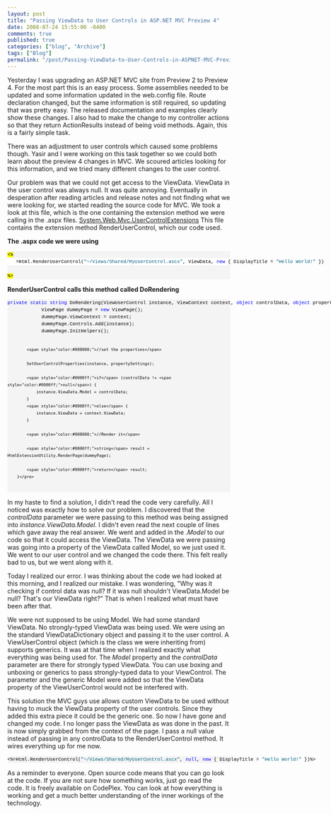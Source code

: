 ```yaml
---
layout: post
title: "Passing ViewData to User Controls in ASP.NET MVC Preview 4"
date: 2008-07-24 15:55:00 -0400
comments: true
published: true
categories: ["blog", "Archive"]
tags: ["Blog"]
permalink: "/post/Passing-ViewData-to-User-Controls-in-ASPNET-MVC-Preview-4/"
---
```

<!-- more -->



<p>Yesterday I was upgrading an ASP.NET MVC site from Preview 2 to Preview 4. For the most part this is an easy process. Some assemblies needed to be updated and some information updated in the web.config file. Route declaration changed, but the same information is still required, so updating that was pretty easy. The released documentation and examples clearly show these changes. I also had to make the change to my controller actions so that they return ActionResults instead of being void methods. Again, this is a fairly simple task.</p>
<p>There was an adjustment to user controls which caused some problems though. Yasir and I were working on this task together so we could both learn about the preview 4 changes in MVC. We scoured articles looking for this information, and we tried many different changes to the user control.</p>
<p>Our problem was that we could not get access to the ViewData. ViewData in the user control was always null. It was quite annoying. Eventually in desperation after reading articles and release notes and not finding what we were looking for, we started reading the source code for MVC. We took a look at this file, which is the one containing the extension method we were calling in the .aspx files. <a title="http://www.codeplex.com/aspnet/SourceControl/FileView.aspx?itemId=8283&amp;changeSetId=12044" href="http://www.codeplex.com/aspnet/SourceControl/FileView.aspx?itemId=8283&amp;changeSetId=12044" target="_blank">System.Web.Mvc.UserControlExtensions</a> This file contains the extension method RenderUserControl, which our code used.</p>
<p><strong>The .aspx code we were using</strong></p>
<div>
<pre style="font-size: 8pt; margin: 0em; overflow: visible; width: 100%; color: black; line-height: 12pt; font-family: consolas, 'Courier New', courier, monospace; background-color: #f4f4f4; border-style: none; padding: 0px;"><span style="background-color:#ffff00;">&lt;%</span><pre style="font-size: 8pt; margin: 0em; overflow: visible; width: 100%; color: black; line-height: 12pt; font-family: consolas, 'Courier New', courier, monospace; background-color: white; border-style: none; padding: 0px;"><span style="color:#606060;">   </span>=Html.RenderUserControl(<span style="color:#006080;">"~/Views/Shared/MyUserControl.ascx"</span>, ViewData, <span style="color:#0000ff;">new</span> { DisplayTitle = <span style="color:#006080;">"Hello World!"</span> }) </pre>
<span style="background-color:#ffff00;">%&gt;</span></pre>
</div>
<p><strong>RenderUserControl calls this method called DoRendering</strong></p>
<div>
<pre style="font-size: 8pt; margin: 0em; overflow: visible; width: 100%; color: black; line-height: 12pt; font-family: consolas, 'Courier New', courier, monospace; background-color: #f4f4f4; border-style: none; padding: 0px;"><span style="color:#0000ff;">private</span> <span style="color:#0000ff;">static</span> <span style="color:#0000ff;">string</span> DoRendering(ViewUserControl instance, ViewContext context, <span style="color:#0000ff;">object</span> controlData, <span style="color:#0000ff;">object</span> propertySettings) {
            ViewPage dummyPage = <span style="color:#0000ff;">new</span> ViewPage();
            dummyPage.ViewContext = context;
            dummyPage.Controls.Add(instance);
            dummyPage.InitHelpers();

            <span style="color:#008000;">//set the properties</span>

            SetUserControlProperties(instance, propertySettings);

            <span style="color:#0000ff;">if</span> (controlData != <span style="color:#0000ff;">null</span>) {
                instance.ViewData.Model = controlData;
            }
            <span style="color:#0000ff;">else</span> {
                instance.ViewData = context.ViewData;
            }

            <span style="color:#008000;">//Render it</span>

            <span style="color:#0000ff;">string</span> result = HtmlExtensionUtility.RenderPage(dummyPage);

            <span style="color:#0000ff;">return</span> result;
        }</pre>
</div>
<p>In my haste to find a solution, I didn't read the code very carefully. All I noticed was exactly how to solve our problem. I discovered that the <em>controlData</em> parameter we were passing to this method was being assigned into <em>instance.ViewData.Model</em>. I didn't even read the next couple of lines which gave away the real answer. We went and added in the <em>.Model</em> to our code so that it could access the ViewData. The ViewData we were passing was going into a property of the ViewData called Model, so we just used it. We went to our user control and we changed the code there. This felt really bad to us, but we went along with it.</p>
<p>Today I realized our error. I was thinking about the code we had looked at this morning, and I realized our mistake. I was wondering, "Why was it checking if control data was null? If it was null shouldn't ViewData.Model be null? That's our ViewData right?" That is when I realized what must have been after that.</p>
<p>We were not supposed to be using Model. We had some standard ViewData. No strongly-typed ViewData was being used. We were using an the standard ViewDataDictionary object and passing it to the user control. A ViewUserControl object (which is the class we were inheriting from) supports generics. It was at that time when I realized exactly what everything was being used for. The <em>Model</em> property and the <em>controlData</em> parameter are there for strongly typed ViewData. You can use boxing and unboxing or generics to pass strongly-typed data to your ViewControl. The parameter and the generic Model were added so that the ViewData property of the ViewUserControl would not be interfered with.</p>
<p>This solution the MVC guys use allows custom ViewData to be used without having to muck the ViewData property of the user controls. Since they added this extra piece it could be the generic one. So now I have gone and changed my code. I no longer pass the ViewData as was done in the past. It is now simply grabbed from the context of the page. I pass a null value instead of passing in any controlData to the RenderUserControl method. It wires everything up for me now.</p>
<div>
<pre style="font-size: 8pt; margin: 0em; overflow: visible; width: 100%; color: black; line-height: 12pt; font-family: consolas, 'Courier New', courier, monospace; background-color: #f4f4f4; border-style: none; padding: 0px;">&lt;%=Html.RenderUserControl(<span style="color:#006080;">"~/Views/Shared/MyUserControl.ascx"</span>, <span style="color:#0000ff;">null</span>, <span style="color:#0000ff;">new</span> { DisplayTitle = <span style="color:#006080;">"Hello World!"</span> })%&gt;</pre>
</div>
<p>As a reminder to everyone. Open source code means that you can go look at the code. If you are not sure how something works, just go read the code. It is freely available on CodePlex. You can look at how everything is working and get a much better understanding of the inner workings of the technology.</p>
